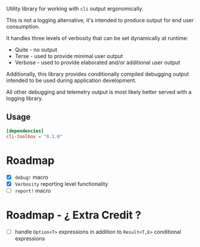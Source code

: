 Utility library for working with ```cli``` output ergonomically.

This is not a logging alternative, it's intended to produce output for end user consumption.

It handles three levels of verbosity that can be set dynamically at runtime:

* Quite - no output
* Terse - used to provide minimal user output
* Verbose - used to provide elaborated and/or additional user output 

Additionally, this library provides conditionally compiled debugging output intended to be used during application development.

All other debugging and telemetry output is most likely better served with a logging library.

## Usage

```toml
[dependencies]
cli-toolbox = "0.1.0"
```
# Roadmap
* [x] ```debug!``` macro
* [x] ```Verbosity``` reporting level functionality
* [ ] ```report!``` macro

# Roadmap - ¿ Extra Credit ?
* [ ] handle ```Option<T>``` expressions in addition to ```Result<T,E>```
      conditional expressions

